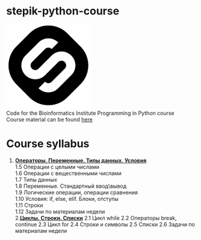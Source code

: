 # stepik-python-course
![Stepik logo](/images/stepik-logo.png)  
Code for the Bioinformatics Institute Programming in Python course  
Course material can be found [here](https://stepik.org/course/67/syllabus)  

# Course syllabus  
1. [**Операторы. Переменные. Типы данных. Условия**](https://github.com/Dorkond/stepik-python-course/tree/master/Module%201)  
		1.5 Операции с целыми числами  
		1.6 Операции с вещественными числами  
		1.7 Типы данных  
		1.8 Переменные. Стандартный ввод\вывод  
		1.9 Логические операции, операции сравнения  
		1.10 Условия: if, else, elif. Блоки, отступы  
		1.11 Строки  
		1.12 Задачи по материалам недели  
2.[**Циклы. Строки. Списки**](https://github.com/Dorkond/stepik-python-course/tree/master/Module%202) 
		2.1 Цикл while
		2.2 Операторы break, continue
		2.3 Цикл for
		2.4 Строки и символы
		2.5 Списки
		2.6 Задачи по материалам недели
